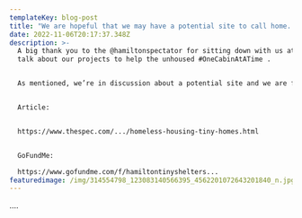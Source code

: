 ```yaml
---
templateKey: blog-post
title: "We are hopeful that we may have a potential site to call home. "
date: 2022-11-06T20:17:37.348Z
description: >-
  A big thank you to the @hamiltonspectator for sitting down with us at HATS to
  talk about our projects to help the unhoused #OneCabinAtATime . 


  As mentioned, we’re in discussion about a potential site and we are feeling very hopeful!


  Article:


  https://www.thespec.com/.../homeless-housing-tiny-homes.html


  GoFundMe:

  https://www.gofundme.com/f/hamiltontinyshelters...
featuredimage: /img/314554798_123083140566395_4562201072643201840_n.jpg
---
```

.﻿...